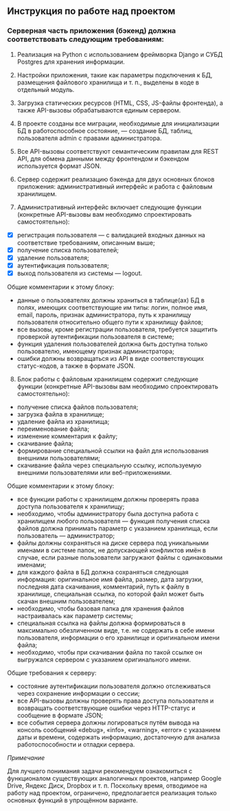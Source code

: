 ## Инструкция по работе над проектом

### Серверная часть приложения (бэкенд) должна соответствовать следующим требованиям:

1. Реализация на Python с использованием фреймворка Django и СУБД Postgres для хранения информации.

1. Настройки приложения, такие как параметры подключения к БД, размещения файлового хранилища и т. п., выделены в коде в отдельный модуль.

1. Загрузка статических ресурсов (HTML, CSS, JS-файлы фронтенда), а также API-вызовы обрабатываются единым сервером.

1. В проекте созданы все миграции, необходимые для инициализации БД в работоспособное состояние, — создание БД, таблиц, пользователя admin с правами администратора.

1. Все API-вызовы соответствуют семантическим правилам для REST API, для обмена данными между фронтендом и бэкендом используется формат JSON.

1. Сервер содержит реализацию бэкенда для двух основных блоков приложения: административный интерфейс и работа с файловым хранилищем.

1. Административный интерфейс включает следующие функции (конкретные API-вызовы вам необходимо спроектировать самостоятельно):

- [x] регистрация пользователя — с валидацией входных данных на соответствие требованиям, описанным выше;
- [x] получение списка пользователей;
- [x] удаление пользователя;
- [x] аутентификация пользователя;
- [x] выход пользователя из системы — logout.

Общие комментарии к этому блоку:

- данные о пользователях должны храниться в таблице(ах) БД в полях, имеющих соответствующие им типы: логин, полное имя, email, пароль, признак администратора, путь к хранилищу пользователя относительно общего пути к хранилищу файлов;
- все вызовы, кроме регистрации пользователя, требуется защитить проверкой аутентификации пользователя в системе;
- функция удаления пользователей должна быть доступна только пользователю, имеющему признак администратора;
- ошибки должны возвращаться из API в виде соответствующих статус-кодов, а также в формате JSON.

8. Блок работы с файловым хранилищем содержит следующие функции (конкретные API-вызовы вам необходимо спроектировать самостоятельно):

- получение списка файлов пользователя;
- загрузка файла в хранилище;
- удаление файла из хранилища;
- переименование файла;
- изменение комментария к файлу;
- скачивание файла;
- формирование специальной ссылки на файл для использования внешними пользователями;
- скачивание файла через специальную ссылку, используемую внешними пользователями или веб-приложениями.

Общие комментарии к этому блоку:

- все функции работы с хранилищем должны проверять права доступа пользователя к хранилищу;
- необходимо, чтобы администратору была доступна работа с хранилищем любого пользователя — функция получения списка файлов должна принимать параметр с указанием хранилища, если пользователь — администратор; 
- файлы должны сохраняться на диске сервера под уникальными именами в системе папок, не допускающей конфликтов имён в случае, если разные пользователи загружают файлы с одинаковыми именами;
- для каждого файла в БД должна сохраняться следующая информация: оригинальное имя файла, размер, дата загрузки, последняя дата скачивания, комментарий, путь к файлу в хранилище, специальная ссылка, по которой файл может быть скачан внешним пользователем;
- необходимо, чтобы базовая папка для хранения файлов настраивалась как параметр системы;
- специальная ссылка на файлы должна формироваться в максимально обезличенном виде, т.е. не содержать в себе имени пользователя, информации о его хранилище и оригинальном имени файла;
- необходимо, чтобы при скачивании файла по такой ссылке он выгружался сервером с указанием оригинального имени.

Общие требования к серверу:

- состояние аутентификации пользователя должно отслеживаться через сохранение информации о сессии;
- все API-вызовы должны проверять права доступа пользователя и возвращать соответствующие ошибки через HTTP-статус и сообщение в формате JSON;
- все события сервера должны логироваться путём вывода на консоль сообщений «debug», «info», «warning», «error» с указанием даты и времени, содержать информацию, достаточную для анализа работоспособности и отладки сервера.

*Примечание*

Для лучшего понимания задачи рекомендуем ознакомиться с функционалом существующих аналогичных проектов, например Google Drive, Яндекс Диск, Dropbox и т. п. Поскольку время, отводимое на работу над проектом, ограничено, предполагается реализация только основных функций в упрощённом варианте.